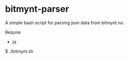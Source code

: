 # bitmynt-parser
A simple bash script for parsing json data from bitmynt.no.

Require
- jq

$ ./bitmynt.sh
